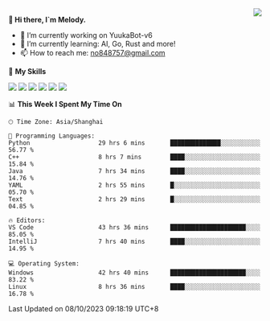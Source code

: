<a href="#">
  <img align="right" src="https://github-readme-stats.vercel.app/api?username=melodyyuuka&count_private=true&show_icons=true" />
</a>

**👋 Hi there, I`m Melody.**

- 🔭 I’m currently working on YuukaBot-v6
- 🌱 I’m currently learning: AI, Go, Rust and more!
- 📫 How to reach me: no848757@gmail.com

🌟 **My Skills** 

![](https://img.shields.io/badge/-Python-3e74a2?style=flat-square&logo=Python&logoColor=fff)
![](https://img.shields.io/badge/-Java-007396?style=flat-square&logo=OpenJDK&logoColor=fff)
![](https://img.shields.io/badge/-Node.js-339933?style=flat-square&logo=Node.js&logoColor=fff)
![](https://img.shields.io/badge/-Git-f05032?style=flat-square&logo=git&logoColor=fff)
![](https://img.shields.io/badge/-PostgreSQL-4169e1?style=flat-square&logo=PostgreSQL&logoColor=fff)
![](https://img.shields.io/badge/-VSCode-007acc?style=flat-square&logo=Visual-Studio-Code&logoColor=fff)


<!--START_SECTION:waka-->
📊 **This Week I Spent My Time On** 

```text
🕑︎ Time Zone: Asia/Shanghai

💬 Programming Languages: 
Python                   29 hrs 6 mins       ██████████████░░░░░░░░░░░   56.77 % 
C++                      8 hrs 7 mins        ████░░░░░░░░░░░░░░░░░░░░░   15.84 % 
Java                     7 hrs 34 mins       ████░░░░░░░░░░░░░░░░░░░░░   14.76 % 
YAML                     2 hrs 55 mins       █░░░░░░░░░░░░░░░░░░░░░░░░   05.70 % 
Text                     2 hrs 29 mins       █░░░░░░░░░░░░░░░░░░░░░░░░   04.85 % 

🔥 Editors: 
VS Code                  43 hrs 36 mins      █████████████████████░░░░   85.05 % 
IntelliJ                 7 hrs 40 mins       ████░░░░░░░░░░░░░░░░░░░░░   14.95 % 

💻 Operating System: 
Windows                  42 hrs 40 mins      █████████████████████░░░░   83.22 % 
Linux                    8 hrs 36 mins       ████░░░░░░░░░░░░░░░░░░░░░   16.78 % 
```


 Last Updated on 08/10/2023 09:18:19 UTC+8
<!--END_SECTION:waka-->
